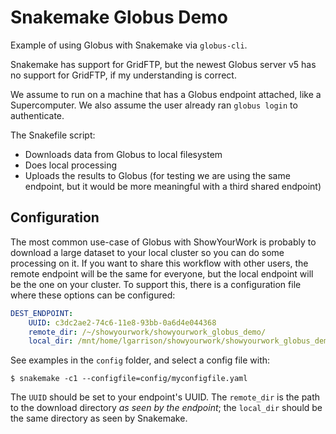 # Snakemake Globus Demo

Example of using Globus with Snakemake via `globus-cli`.

Snakemake has support for GridFTP, but the newest Globus server v5 has no
support for GridFTP, if my understanding is correct.

We assume to run on a machine that has a Globus endpoint attached, like a Supercomputer.
We also assume the user already ran `globus login` to authenticate.

The Snakefile script:

* Downloads data from Globus to local filesystem
* Does local processing
* Uploads the results to Globus (for testing we are using the same endpoint, but it would be more meaningful with a third shared endpoint)

## Configuration

The most common use-case of Globus with ShowYourWork is probably to download a
large dataset to your local cluster so you can do some processing on it.  If
you want to share this workflow with other users, the remote endpoint will
be the same for everyone, but the local endpoint will be the one on your
cluster.  To support this, there is a configuration file where these options
can be configured:

```yaml
DEST_ENDPOINT: 
    UUID: c3dc2ae2-74c6-11e8-93bb-0a6d4e044368
    remote_dir: /~/showyourwork/showyourwork_globus_demo/
    local_dir: /mnt/home/lgarrison/showyourwork/showyourwork_globus_demo
```

See examples in the `config` folder, and select a config file with:

```console
$ snakemake -c1 --configfile=config/myconfigfile.yaml
```


The `UUID` should be set to your endpoint's UUID.  The `remote_dir` is the
path to the download directory *as seen by the endpoint*; the `local_dir`
should be the same directory as seen by Snakemake.
